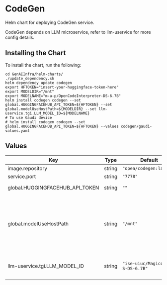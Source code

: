 # CodeGen

Helm chart for deploying CodeGen service.

CodeGen depends on LLM microservice, refer to llm-uservice for more config details.

## Installing the Chart

To install the chart, run the following:

```console
cd GenAIInfra/helm-charts/
./update_dependency.sh
helm dependency update codegen
export HFTOKEN="insert-your-huggingface-token-here"
export MODELDIR="/mnt"
export MODELNAME="m-a-p/OpenCodeInterpreter-DS-6.7B"
helm install codegen codegen --set global.HUGGINGFACEHUB_API_TOKEN=${HFTOKEN} --set global.modelUseHostPath=${MODELDIR} --set llm-uservice.tgi.LLM_MODEL_ID=${MODELNAME}
# To use Gaudi device
# helm install codegen codegen --set global.HUGGINGFACEHUB_API_TOKEN=${HFTOKEN} --values codegen/gaudi-values.yaml
```

## Values

| Key                             | Type   | Default                          | Description                                                                                                                                                  |
| ------------------------------- | ------ | -------------------------------- | ------------------------------------------------------------------------------------------------------------------------------------------------------------ |
| image.repository                | string | `"opea/codegen:latest"`          |                                                                                                                                                              |
| service.port                    | string | `"7778"`                         |                                                                                                                                                              |
| global.HUGGINGFACEHUB_API_TOKEN | string | `""`                             | Your own Hugging Face API token                                                                                                                              |
| global.modelUseHostPath         | string | `"/mnt"`                         | Cached models directory, tgi will not download if the model is cached here. The host path "modelUseHostPath" will be mounted to container as /data directory |
| llm-uservice.tgi.LLM_MODEL_ID   | string | `"ise-uiuc/Magicoder-S-DS-6.7B"` | Models id from https://huggingface.co/, or predownloaded model directory                                                                                     |
